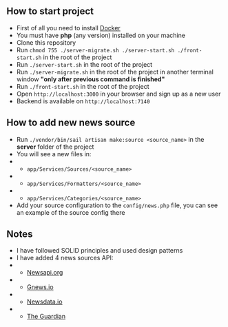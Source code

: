 ## How to start project

- First of all you need to install [Docker](https://docs.docker.com/install/)
- You must have **php** (any version) installed on your machine
- Clone this repository
- Run `chmod 755 ./server-migrate.sh ./server-start.sh ./front-start.sh` in the root of the project
- Run `./server-start.sh` in the root of the project
- Run `./server-migrate.sh` in the root of the project in another terminal window **"only after previous command is finished"**
- Run `./front-start.sh` in the root of the project
- Open `http://localhost:3000` in your browser and sign up as a new user
- Backend is available on `http://localhost:7140`

## How to add new news source
- Run `./vendor/bin/sail artisan make:source <source_name>` in the **server** folder of the project
- You will see a new files in:
- - `app/Services/Sources/<source_name>`
- - `app/Services/Formatters/<source_name>`
- - `app/Services/Categories/<source_name>`
- Add your source configuration to the `config/news.php` file, you can see an example of the source config there

## Notes
 
- I have followed SOLID principles and used design patterns
- I have added 4 news sources API:
- - [Newsapi.org](https://newsapi.org)
- - [Gnews.io](https://gnews.io)
- - [Newsdata.io](https://newsdata.io)
- - [The Guardian](https://www.theguardian.com)

